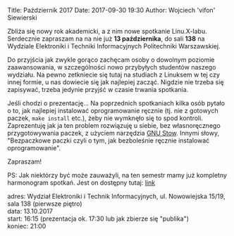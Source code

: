 Title: Październik 2017
Date: 2017-09-30 19:30
Author: Wojciech 'vifon' Siewierski

Zbliża się nowy rok akademicki, a z nim nowe spotkanie Linu.X-labu.
Serdecznie zapraszam na na nie już **13 października**, do sali
**138** na Wydziale Elektroniki i Techniki Informacyjnych Politechniki
Warszawskiej.

Do przyjścia jak zwykle gorąco zachęcam osoby o dowolnym poziomie
zaawansowania, w szczególności nowo przybyłych studentów naszego
wydziału. Na pewno zetkniecie się tutaj na studiach z Linuksem w tej
czy innej formie, u nas dowiecie się jak najlepiej zacząć. Nigdzie nie
trzeba się zapisywać, trzeba jedynie przyjść w czasie trwania
spotkania.

Jeśli chodzi o prezentację... Na poprzednich spotkaniach kilka osób
pytało o to, jak najlepiej instalować oprogramowanie ręcznie (tj. nie
z gotowych paczek, `make install` etc.), żeby nie wymknęło się to spod
kontroli. Zaprezentuję jak ja ten problem rozwiązuję u siebie, bez
własnoręcznego przygotowywania paczek, z użyciem narzędzia
[GNU Stow][1]. Innymi słowy, "Bezpaczkowe paczki czyli o tym, jak
bezboleśnie ręcznie instalować oprogramowanie".

[1]: https://www.gnu.org/software/stow/

Zapraszam!

PS: Jak niektórzy być może zauważyli, na ten semestr mamy już
kompletny harmonogram spotkań. Jest on dostępny tutaj: [link][2]

[2]: {filename}/Harmonogram/01-2017.md

adres: Wydział Elektroniki i Technik Informacyjnych, ul. Nowowiejska 15/19, sala 138 (pierwsze piętro)  
data: 13.10.2017  
start: 16:15 (prezentacja ok. 17:30 lub jak zbierze się "publika")  
koniec: 21:00
